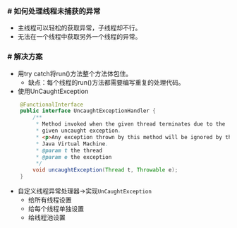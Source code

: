 ### # 如何处理线程未捕获的异常
* 主线程可以轻松的获取异常，子线程却不行。
* 无法在一个线程中获取另外一个线程的异常。

### # 解决方案
* 用try catch将run()方法整个方法体包住。
    * 缺点：每个线程的run()方法都需要编写重复的处理代码。
* 使用UnCaughtException
```java
    @FunctionalInterface
    public interface UncaughtExceptionHandler {
        /**
         * Method invoked when the given thread terminates due to the
         * given uncaught exception.
         * <p>Any exception thrown by this method will be ignored by the
         * Java Virtual Machine.
         * @param t the thread
         * @param e the exception
         */
        void uncaughtException(Thread t, Throwable e);
    }
```

* 自定义线程异常处理器->实现`UnCaughtException`
    * 给所有线程设置
    * 给每个线程单独设置
    * 给线程池设置